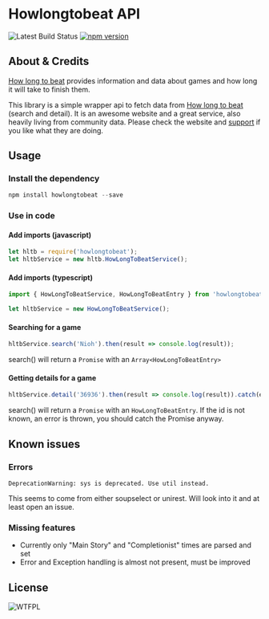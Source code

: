 # Howlongtobeat API

![Latest Build Status](https://api.travis-ci.org/ckatzorke/howlongtobeat.svg?branch=master)
[![npm version](https://badge.fury.io/js/howlongtobeat.svg)](https://badge.fury.io/js/howlongtobeat)

## About & Credits

[How long to beat](https://howlongtobeat.com/) provides information and data about games and how long it will take to finish them.

This library is a simple wrapper api to fetch data from [How long to beat](https://howlongtobeat.com/) (search and detail).
It is an awesome website and a great service, also heavily living from community data. Please check the website and [support](https://howlongtobeat.com/donate.php) if you like what they are doing.

## Usage

### Install the dependency

```javascript
npm install howlongtobeat --save
```

### Use in code

#### Add imports (javascript)

```javascript
let hltb = require('howlongtobeat');
let hltbService = new hltb.HowLongToBeatService();
```

#### Add imports (typescript)

```typescript
import { HowLongToBeatService, HowLongToBeatEntry } from 'howlongtobeat';

let hltbService = new HowLongToBeatService();
```


#### Searching for a game

```javascript
hltbService.search('Nioh').then(result => console.log(result));
```

search() will return a `Promise` with an `Array<HowLongToBeatEntry>`

#### Getting details for a game

```javascript
hltbService.detail('36936').then(result => console.log(result)).catch(e => console.error(e));
```

search() will return a `Promise` with an `HowLongToBeatEntry`. If the id is not known, an error is thrown, you should catch the Promise anyway.


## Known issues

### Errors

    DeprecationWarning: sys is deprecated. Use util instead.

This seems to come from either soupselect or unirest. Will look into it and at least open an issue.

### Missing features

- Currently only "Main Story" and "Completionist" times are parsed and set
- Error and Exception handling is almost not present, must be improved

## License

![WTFPL](http://www.wtfpl.net/wp-content/uploads/2012/12/wtfpl-badge-4.png)

